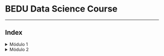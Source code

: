 # BEDU Data Science Course

<hr>

## Index

<details><summary>Módulo 1</summary>
<br>
|Topic|Folder|Date|
|-|-|-|
|Sesión 1|[sesion01](mod1/sesion01)|24/11/2020|
|Sesión 2|[sesion02](mod1/sesion02)|26/11/2020|
|Sesión 3|[sesion03](mod1/sesion03)|01/12/2020|
|Sesión 4|[sesion04](mod1/sesion04)|03/12/2020|
|Sesión 5|[sesion05](mod1/sesion05)|08/12/2020|
|Sesión 6|[sesion06](mod1/sesion06)|10/12/2020|
|Sesión 7|[sesion07](mod1/sesion07)|15/12/2020|

</details>

<details><summary>Módulo 2</summary>
<br>
|Topic|Folder|Date|
|-|-|-|
|Sesión 1|[sesion01](mod2/sesion01)|07/01/2021|
|Sesión 2|[sesion02](mod2/sesion02)|12/01/2021|

</details>
